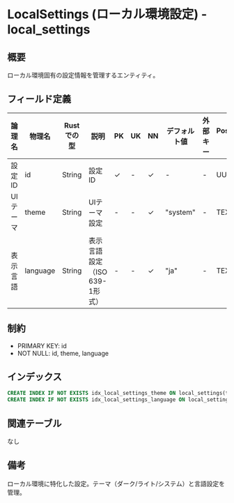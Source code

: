 # LocalSettings (ローカル環境設定) - local_settings

## 概要
ローカル環境固有の設定情報を管理するエンティティ。

## フィールド定義

| 論理名 | 物理名 | Rustでの型 | 説明 | PK | UK | NN | デフォルト値 | 外部キー | PostgreSQL型 | SQLite型 | TypeScript型 |
|--------|--------|-----------|------|----|----|----|-----------|---------|-----------|---------|-----------|
| 設定ID | id | String | 設定ID | ✓ | - | ✓ | - | - | UUID | TEXT | string |
| UIテーマ | theme | String | UIテーマ設定 | - | - | ✓ | "system" | - | TEXT | TEXT | string |
| 表示言語 | language | String | 表示言語設定（ISO 639-1形式） | - | - | ✓ | "ja" | - | TEXT | TEXT | string |

## 制約
- PRIMARY KEY: id
- NOT NULL: id, theme, language

## インデックス
```sql
CREATE INDEX IF NOT EXISTS idx_local_settings_theme ON local_settings(theme);
CREATE INDEX IF NOT EXISTS idx_local_settings_language ON local_settings(language);
```

## 関連テーブル
なし

## 備考
ローカル環境に特化した設定。テーマ（ダーク/ライト/システム）と言語設定を管理。